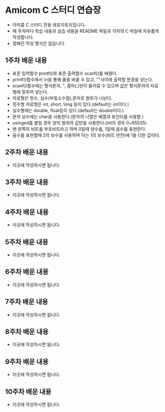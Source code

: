 # Amicom C 스터디 연습장

- 아미콤 C 스터디 전용 레포지토리입니다.
- 매 주차마다 학습 내용과 실습 내용을 README 파일과 각자의 C 파일에 자유롭게 작성합니다.
- 정해진 작성 형식은 없습니다.

## 1주차 배운 내용
- 표준 입력함수 printf()와 표준 출력함수 scanf()를 배웠다.
- printf()함수에서 \n을 통해 줄을 바꿀 수 있고, ""사이에 출력할 문장을 넣는다.
- scanf()함수에는 형식문자, ", 콤마(,)만이 들어갈 수 있으며 값은 형식문자의 자료형에 맞추어 넣는다.
- 자료형은 정수, 실수(부동소수점),문자로 범위가 나뉜다.
- 정수형 자료형은 int, short, long 등이 있다.(default는 int이다.)
- 실수형에는 double, float등이 있다.(default는 double이다.)
- 문자 상수에는 char을 사용한다.(문자의 나열은 배열과 포인터를 사용함.)
- usinged를 붙일 경우 양의 범위의 값만을 사용한다.(int의 경우 0~65535)
- 맨 왼쪽의 비트를 부호비트라고 하며 0일때 양수를, 1일때 음수를 표현한다.
- 음수를 표현할때 2의 보수를 사용하며 이는 1의 보수(비트 반전)에 1을 더한 값이다.

## 2주차 배운 내용
- 이곳에 작성하시면 됩니다.

## 3주차 배운 내용
- 이곳에 작성하시면 됩니다.

## 4주차 배운 내용
- 이곳에 작성하시면 됩니다.

## 5주차 배운 내용
- 이곳에 작성하시면 됩니다.

## 6주차 배운 내용
- 이곳에 작성하시면 됩니다.

## 7주차 배운 내용
- 이곳에 작성하시면 됩니다.

## 8주차 배운 내용
- 이곳에 작성하시면 됩니다.

## 9주차 배운 내용
- 이곳에 작성하시면 됩니다.

## 10주차 배운 내용
- 이곳에 작성하시면 됩니다.
